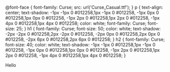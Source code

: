 @font-face { font-family: Curse; src: url('Curse_Casual.ttf'); } 
p {
    text-align: center;
    text-shadow:
    -1px -1px 0 #012258,1px -1px 0 #012258,
    -1px 0px 0 #012258,1px 0px 0 #012258,
    -1px 2px 0 #012258,1px 2px 0 #012258,
    -1px 4px 0 #012258,1px 4px 0 #012258;
    color: white;
    font-family: Curse; 
    font-size: 25;
}
h1 {
    font-family: Curse; 
    font-size: 50;
    color: white;
    text-shadow: 
    -2px -2px 0 #012258,2px -2px 0 #012258,
    -2px 0px 0 #012258,2px 0px 0 #012258,
    -2px 6px 0 #012258,2px 6px 0 #012258;
}
h2 {
    font-family: Curse; 
    font-size: 40;
    color: white;
    text-shadow: 
    -1px -1px 0 #012258,1px -1px 0 #012258,
    -1px 0px 0 #012258,1px 0px 0 #012258,
    -1px 2px 0 #012258,1px 2px 0 #012258,
    -1px 4px 0 #012258,1px 4px 0 #012258;
}

<p>Hello</p>
